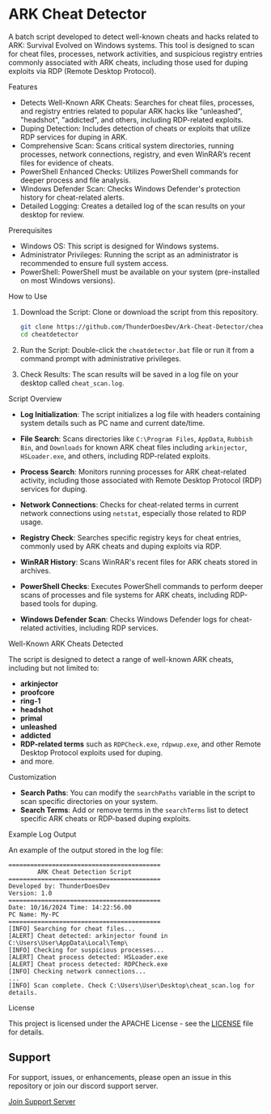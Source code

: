 
ARK Cheat Detector
===========================

A batch script developed to detect well-known cheats and hacks related to ARK: Survival Evolved on Windows systems. This tool is designed to scan for cheat files, processes, network activities, and suspicious registry entries commonly associated with ARK cheats, including those used for duping exploits via RDP (Remote Desktop Protocol).

Features

- Detects Well-Known ARK Cheats: Searches for cheat files, processes, and registry entries related to popular ARK hacks like "unleashed", "headshot", "addicted", and others, including RDP-related exploits.
- Duping Detection: Includes detection of cheats or exploits that utilize RDP services for duping in ARK.
- Comprehensive Scan: Scans critical system directories, running processes, network connections, registry, and even WinRAR’s recent files for evidence of cheats.
- PowerShell Enhanced Checks: Utilizes PowerShell commands for deeper process and file analysis.
- Windows Defender Scan: Checks Windows Defender's protection history for cheat-related alerts.
- Detailed Logging: Creates a detailed log of the scan results on your desktop for review.

Prerequisites

- Windows OS: This script is designed for Windows systems.
- Administrator Privileges: Running the script as an administrator is recommended to ensure full system access.
- PowerShell: PowerShell must be available on your system (pre-installed on most Windows versions).

How to Use

1. Download the Script: Clone or download the script from this repository.

   ```bash
   git clone https://github.com/ThunderDoesDev/Ark-Cheat-Detector/cheatdetector.git
   cd cheatdetector
   ```

2. Run the Script: Double-click the `cheatdetector.bat` file or run it from a command prompt with administrative privileges.

3. Check Results: The scan results will be saved in a log file on your desktop called `cheat_scan.log`.

Script Overview

- **Log Initialization**: The script initializes a log file with headers containing system details such as PC name and current date/time.
  
- **File Search**: Scans directories like `C:\Program Files`, `AppData`, `Rubbish Bin`, and `Downloads` for known ARK cheat files including `arkinjector`, `HSLoader.exe`, and others, including RDP-related exploits.

- **Process Search**: Monitors running processes for ARK cheat-related activity, including those associated with Remote Desktop Protocol (RDP) services for duping.

- **Network Connections**: Checks for cheat-related terms in current network connections using `netstat`, especially those related to RDP usage.

- **Registry Check**: Searches specific registry keys for cheat entries, commonly used by ARK cheats and duping exploits via RDP.

- **WinRAR History**: Scans WinRAR's recent files for ARK cheats stored in archives.

- **PowerShell Checks**: Executes PowerShell commands to perform deeper scans of processes and file systems for ARK cheats, including RDP-based tools for duping.

- **Windows Defender Scan**: Checks Windows Defender logs for cheat-related activities, including RDP services.

Well-Known ARK Cheats Detected

The script is designed to detect a range of well-known ARK cheats, including but not limited to:
- **arkinjector**
- **proofcore**
- **ring-1**
- **headshot**
- **primal**
- **unleashed**
- **addicted**
- **RDP-related terms** such as `RDPCheck.exe`, `rdpwup.exe`, and other Remote Desktop Protocol exploits used for duping.
- and more.

Customization

- **Search Paths**: You can modify the `searchPaths` variable in the script to scan specific directories on your system.
- **Search Terms**: Add or remove terms in the `searchTerms` list to detect specific ARK cheats or RDP-based duping exploits.

Example Log Output

An example of the output stored in the log file:

```
==========================================
        ARK Cheat Detection Script
==========================================
Developed by: ThunderDoesDev
Version: 1.0
==========================================
Date: 10/16/2024 Time: 14:22:56.00
PC Name: My-PC
==========================================
[INFO] Searching for cheat files...
[ALERT] Cheat detected: arkinjector found in C:\Users\User\AppData\Local\Temp\
[INFO] Checking for suspicious processes...
[ALERT] Cheat process detected: HSLoader.exe
[ALERT] Cheat process detected: RDPCheck.exe
[INFO] Checking network connections...
...
[INFO] Scan complete. Check C:\Users\User\Desktop\cheat_scan.log for details.
```

License

This project is licensed under the APACHE License - see the [LICENSE](LICENSE) file for details.

## Support

For support, issues, or enhancements, please open an issue in this repository or join our discord support server.

[Join Support Server](https://discord.gg/thunderdoesdev)
